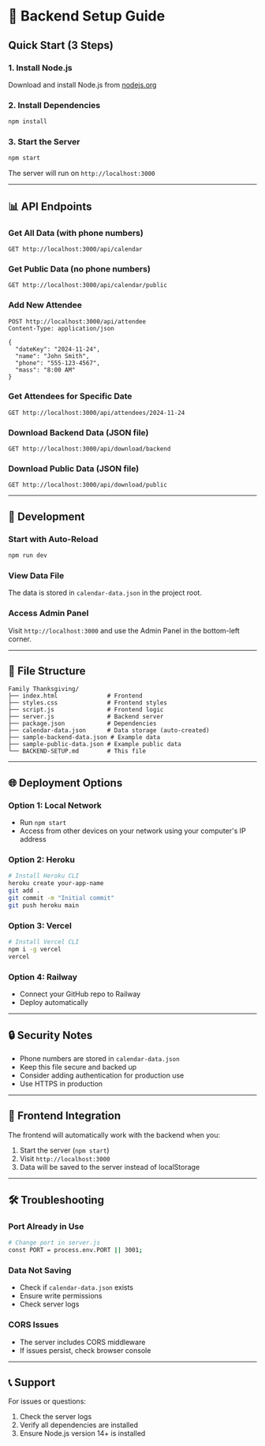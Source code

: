 # 🚀 Backend Setup Guide

## Quick Start (3 Steps)

### 1. Install Node.js
Download and install Node.js from [nodejs.org](https://nodejs.org/)

### 2. Install Dependencies
```bash
npm install
```

### 3. Start the Server
```bash
npm start
```

The server will run on `http://localhost:3000`

---

## 📊 API Endpoints

### Get All Data (with phone numbers)
```
GET http://localhost:3000/api/calendar
```

### Get Public Data (no phone numbers)
```
GET http://localhost:3000/api/calendar/public
```

### Add New Attendee
```
POST http://localhost:3000/api/attendee
Content-Type: application/json

{
  "dateKey": "2024-11-24",
  "name": "John Smith",
  "phone": "555-123-4567",
  "mass": "8:00 AM"
}
```

### Get Attendees for Specific Date
```
GET http://localhost:3000/api/attendees/2024-11-24
```

### Download Backend Data (JSON file)
```
GET http://localhost:3000/api/download/backend
```

### Download Public Data (JSON file)
```
GET http://localhost:3000/api/download/public
```

---

## 🔧 Development

### Start with Auto-Reload
```bash
npm run dev
```

### View Data File
The data is stored in `calendar-data.json` in the project root.

### Access Admin Panel
Visit `http://localhost:3000` and use the Admin Panel in the bottom-left corner.

---

## 📁 File Structure
```
Family Thanksgiving/
├── index.html              # Frontend
├── styles.css              # Frontend styles
├── script.js               # Frontend logic
├── server.js               # Backend server
├── package.json            # Dependencies
├── calendar-data.json      # Data storage (auto-created)
├── sample-backend-data.json # Example data
├── sample-public-data.json # Example public data
└── BACKEND-SETUP.md        # This file
```

---

## 🌐 Deployment Options

### Option 1: Local Network
- Run `npm start`
- Access from other devices on your network using your computer's IP address

### Option 2: Heroku
```bash
# Install Heroku CLI
heroku create your-app-name
git add .
git commit -m "Initial commit"
git push heroku main
```

### Option 3: Vercel
```bash
# Install Vercel CLI
npm i -g vercel
vercel
```

### Option 4: Railway
- Connect your GitHub repo to Railway
- Deploy automatically

---

## 🔒 Security Notes

- Phone numbers are stored in `calendar-data.json`
- Keep this file secure and backed up
- Consider adding authentication for production use
- Use HTTPS in production

---

## 📱 Frontend Integration

The frontend will automatically work with the backend when you:
1. Start the server (`npm start`)
2. Visit `http://localhost:3000`
3. Data will be saved to the server instead of localStorage

---

## 🛠️ Troubleshooting

### Port Already in Use
```bash
# Change port in server.js
const PORT = process.env.PORT || 3001;
```

### Data Not Saving
- Check if `calendar-data.json` exists
- Ensure write permissions
- Check server logs

### CORS Issues
- The server includes CORS middleware
- If issues persist, check browser console

---

## 📞 Support

For issues or questions:
1. Check the server logs
2. Verify all dependencies are installed
3. Ensure Node.js version 14+ is installed 